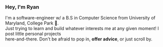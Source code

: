 ### Hey, I'm Ryan

I'm a software-engineer w/ a B.S in Computer Science from University of Maryland, College Park 🐢. <br />
Just trying to learn and build whatever interests me at any given moment! I post little personal projects <br />
here-and-there. Don't be afraid to pop in, **offer advice**, or just scroll by.

##
